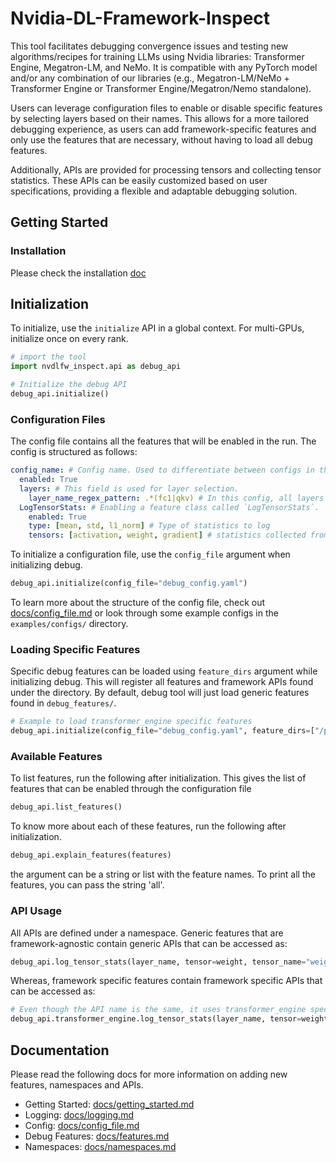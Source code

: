 # Nvidia-DL-Framework-Inspect

This tool facilitates debugging convergence issues and testing new algorithms/recipes for training LLMs using Nvidia libraries: Transformer Engine, Megatron-LM, and NeMo. It is compatible with any PyTorch model and/or any combination of our libraries (e.g., Megatron-LM/NeMo + Transformer Engine or Transformer Engine/Megatron/Nemo standalone). 

Users can leverage configuration files to enable or disable specific features by selecting layers based on their names. This allows for a more tailored debugging experience, as users can add framework-specific features and only use the features that are necessary, without having to load all debug features.

Additionally, APIs are provided for processing tensors and collecting tensor statistics. These APIs can be easily customized based on user specifications, providing a flexible and adaptable debugging solution.

## Getting Started

### Installation

Please check the installation [doc](/docs/installation.md)

## Initialization

To initialize, use the `initialize` API in a global context. For multi-GPUs, initialize once on every rank.

```python
# import the tool
import nvdlfw_inspect.api as debug_api

# Initialize the debug API
debug_api.initialize()
```

### Configuration Files

The config file contains all the features that will be enabled in the run. The config is structured as follows:

```yaml
config_name: # Config name. Used to differentiate between configs in the same file.
  enabled: True
  layers: # This field is used for layer selection.
    layer_name_regex_pattern: .*(fc1|qkv) # In this config, all layers ending with fc1 or qkv are selected.
  LogTensorStats: # Enabling a feature class called `LogTensorStats`.
    enabled: True
    type: [mean, std, l1_norm] # Type of statistics to log
    tensors: [activation, weight, gradient] # statistics collected from these tensors
```

To initialize a configuration file, use the `config_file` argument when initializing debug.

```python
debug_api.initialize(config_file="debug_config.yaml")
```

To learn more about the structure of the config file, check out [docs/config_file.md](/docs/config_file.md) or look through some example configs in the `examples/configs/` directory.

### Loading Specific Features

Specific debug features can be loaded using `feature_dirs` argument while initializing debug.
This will register all features and framework APIs found under the directory. By default, debug tool will just load generic features found in `debug_features/`.

```python
# Example to load transformer_engine specific features
debug_api.initialize(config_file="debug_config.yaml", feature_dirs=["/path/to/transformer_engine/debug/features"])
```

### Available Features

To list features, run the following after initialization. This gives the list of features that can be enabled through the configuration file

```python
debug_api.list_features()
```

To know more about each of these features, run the following after initialization.
```python
debug_api.explain_features(features)
```
the argument can be a string or list with the feature names. To print all the features, you can pass the string 'all'.

### API Usage

All APIs are defined under a namespace. Generic features that are framework-agnostic contain generic APIs that can be accessed as:

```python
debug_api.log_tensor_stats(layer_name, tensor=weight, tensor_name="weight")
```

Whereas, framework specific features contain framework specific APIs that can be accessed as:

```python
# Even though the API name is the same, it uses transformer_engine specific API to log transformer_engine specific tensor statistics.
debug_api.transformer_engine.log_tensor_stats(layer_name, tensor=weight, tensor_name="weight")
```

## Documentation
Please read the following docs for more information on adding new features, namespaces and APIs.

- Getting Started: [docs/getting_started.md](/docs/getting_started.md)
- Logging: [docs/logging.md](/docs/logging.md)
- Config: [docs/config_file.md](/docs/config_file.md)
- Debug Features: [docs/features.md](/docs/features.md)
- Namespaces: [docs/namespaces.md](/docs/namespaces.md)
